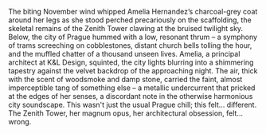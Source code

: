 The biting November wind whipped Amelia Hernandez’s charcoal-grey coat around her legs as she stood perched precariously on the scaffolding, the skeletal remains of the Zenith Tower clawing at the bruised twilight sky.  Below, the city of Prague hummed with a low, resonant thrum – a symphony of trams screeching on cobblestones, distant church bells tolling the hour, and the muffled chatter of a thousand unseen lives.  Amelia, a principal architect at  K&L Design, squinted, the city lights blurring into a shimmering tapestry against the velvet backdrop of the approaching night.  The air, thick with the scent of woodsmoke and damp stone, carried the faint, almost imperceptible tang of something else – a metallic undercurrent that pricked at the edges of her senses, a discordant note in the otherwise harmonious city soundscape.  This wasn't just the usual Prague chill; this felt… different.  The Zenith Tower, her magnum opus, her architectural obsession, felt…wrong.
